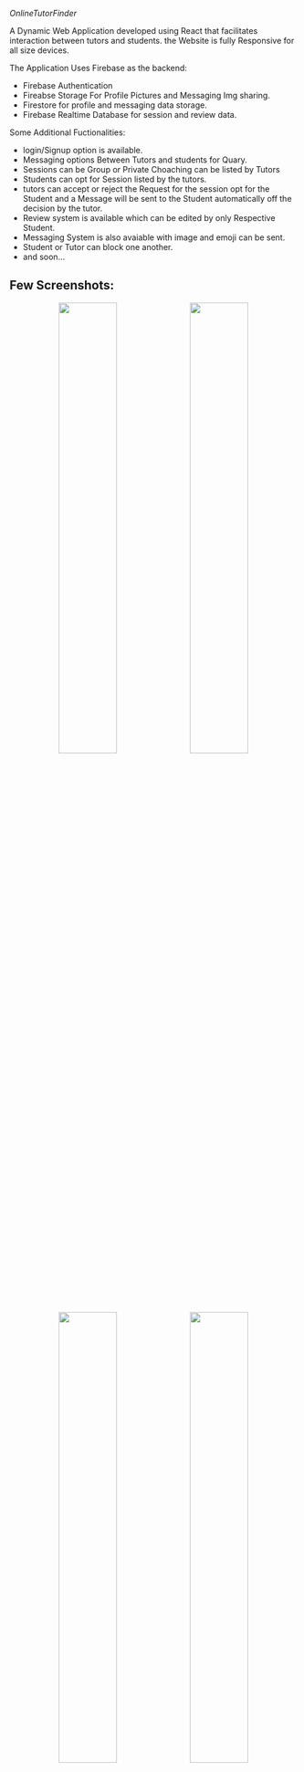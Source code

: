 *OnlineTutorFinder*

A Dynamic Web Application developed using React that facilitates interaction between tutors and students.
the Website is fully Responsive for all size devices.

The Application Uses Firebase as the backend:

  - Firebase Authentication
  - Fireabse Storage For Profile Pictures and Messaging Img sharing.
  - Firestore for profile and messaging data storage.
  - Firebase Realtime Database for session and review data.

Some Additional Fuctionalities: 
  - login/Signup option is available. 
  - Messaging options Between Tutors and students for Quary.
  - Sessions can be Group or Private Choaching can be listed by Tutors
  - Students can opt for Session listed by the tutors.
  - tutors can accept or reject the Request for the session opt for the Student and a Message will be sent to the Student automatically off the decision by the tutor.
  - Review system is available which can be edited by only Respective Student.
  - Messaging System is also avaiable with image and emoji can be sent.
  - Student or Tutor can block one another.
  - and soon...

## Few Screenshots:

<p align="center">
  <img src="https://github.com/simonmhp/OnlineTutorFinder/assets/78194374/696958f4-3a4c-4681-9748-62dd6949f132" width="45%" />
  <img src="https://github.com/simonmhp/OnlineTutorFinder/assets/78194374/5dced95e-09f5-4be2-95e6-f4fab6ebd0e8" width="45%" />
</p>

<p align="center">
  <img src="https://github.com/simonmhp/OnlineTutorFinder/assets/78194374/822dc1d4-a638-4295-a1c3-8250c5477da3" width="45%" />
  <img src="https://github.com/simonmhp/OnlineTutorFinder/assets/78194374/2348a1be-b92b-47c2-b391-769acaa14fe2" width="45%" />
</p>

